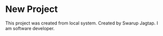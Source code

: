 # New Project

This project was created from local system.
Created by Swarup Jagtap.
I am  software developer.